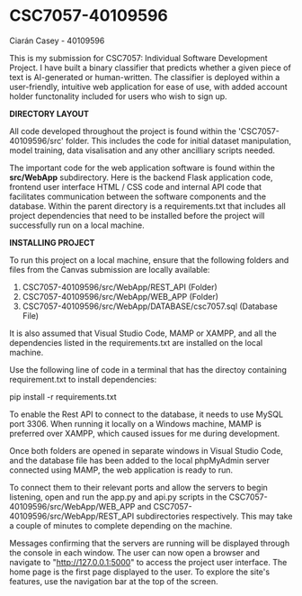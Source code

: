 # CSC7057-40109596
Ciarán Casey - 40109596

This is my submission for CSC7057: Individual Software Development Project. I have built a binary classifier that predicts whether a given piece of text is AI-generated or human-written. The classifier is deployed within a user-friendly, intuitive web application for ease of use, with added account holder functonality included for users who wish to sign up. 

<b> DIRECTORY LAYOUT </b>

All code developed throughout the project is found within the 'CSC7057-40109596/src' folder. This includes the code for initial dataset manipulation, model training, data visalisation and any other ancilliary scripts needed. 

The important code for the web application software is found within the <b>src/WebApp</b> subdirectory. Here is the backend Flask application code, frontend user interface HTML / CSS code and internal API code that facilitates communication between the software components and the database. Within the parent directory is a requirements.txt that includes all project dependencies that need to be installed before the project will successfully run on a local machine.

<b> INSTALLING PROJECT </b>

To run this project on a local machine, ensure that the following folders and files from the Canvas submission are locally available:

1. CSC7057-40109596/src/WebApp/REST_API (Folder)
2. CSC7057-40109596/src/WebApp/WEB_APP (Folder)
3. CSC7057-40109596/src/WebApp/DATABASE/csc7057.sql (Database File)

It is also assumed that Visual Studio Code, MAMP or XAMPP, and all the dependencies listed in the requirements.txt are installed on the local machine.

Use the following line of code in a terminal that has the directoy containing requirement.txt to install dependencies:

pip install -r requirements.txt

To enable the Rest API to connect to the database, it needs to use MySQL port 3306. When running it locally on a Windows machine, MAMP is preferred over XAMPP, which caused issues for me during development. 

Once both folders are opened in separate windows in Visual Studio Code, and the database file has been added to the local phpMyAdmin server connected using MAMP, the web application is ready to run. 

To connect them to their relevant ports and allow the servers to begin listening, open and run the app.py and api.py scripts in the CSC7057-40109596/src/WebApp/WEB_APP and CSC7057-40109596/src/WebApp/REST_API subdirectories respectively. This may take a couple of minutes to complete depending on the machine.

Messages confirming that the servers are running will be displayed through the console in each window. The user can now open a browser and navigate to "http://127.0.0.1:5000" to access the project user interface. The home page is the first page displayed to the user. To explore the site's features, use the navigation bar at the top of the screen.
